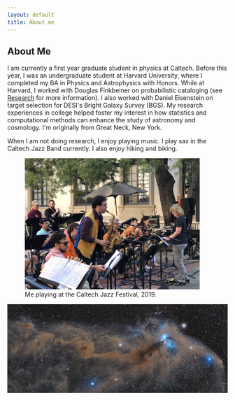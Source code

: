 ```yaml
---
layout: default
title: About me
---
```

<h2 class="post-title">About Me</h2>
<p>
I am currently a first year graduate student in physics at Caltech. Before this year, I was an undergraduate student at Harvard University, where I completed my BA in Physics and Astrophysics with Honors. While at Harvard, I worked with Douglas Finkbeiner on probabilistic cataloging (see <a href="https://richardfeder.github.io/research">Research</a> for more information). I also worked with Daniel Eisenstein on target selection for DESI's Bright Galaxy Survey (BGS). My research experiences in college helped foster my interest in how statistics and computational methods can enhance the study of astronomy and cosmology. I'm originally from Great Neck, New York.  
</p>
<p>
  When I am not doing research, I enjoy playing music. I play sax in the Caltech Jazz Band currently. I also enjoy hiking and biking.
 </p>

  <figure>
  <img src="./img/caltech_jazz.jpg" width="400" alt="Playing at the Caltech Jazz Festival"/>
    <figcaption>
      Me playing at the Caltech Jazz Festival, 2019.
    </figcaption>
  </figure>
  

<img src="./img/coronaAustralis_l1500.jpg" alt="milky way image">

